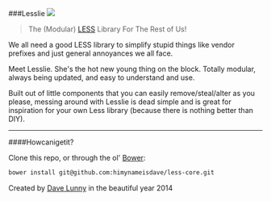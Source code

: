 ###Lesslie [![](http://img.shields.io/badge/version-1.0.0-blue.svg)](https://github.com/himynameisdave/Lesslie/releases/tag/v1.0.0)
> The (Modular) [LESS](http://lesscss.org/) Library For The Rest of Us!

We all need a good LESS library to simplify stupid things like vendor prefixes and just general annoyances we all face.

Meet Lesslie. She's the hot new young thing on the block. Totally modular, always being updated, and easy to understand and use.

Built out of little components that you can easily remove/steal/alter as you please, messing around with Lesslie is dead simple and is great for inspiration for your own Less library (because there is nothing better than DIY).

---

####Howcanigetit?

Clone this repo, or through the ol' [Bower](http://bower.io/):

```bash
bower install git@github.com:himynameisdave/less-core.git
```


Created by [Dave Lunny](https://himynameisdave.github.io) in the beautiful year 2014
